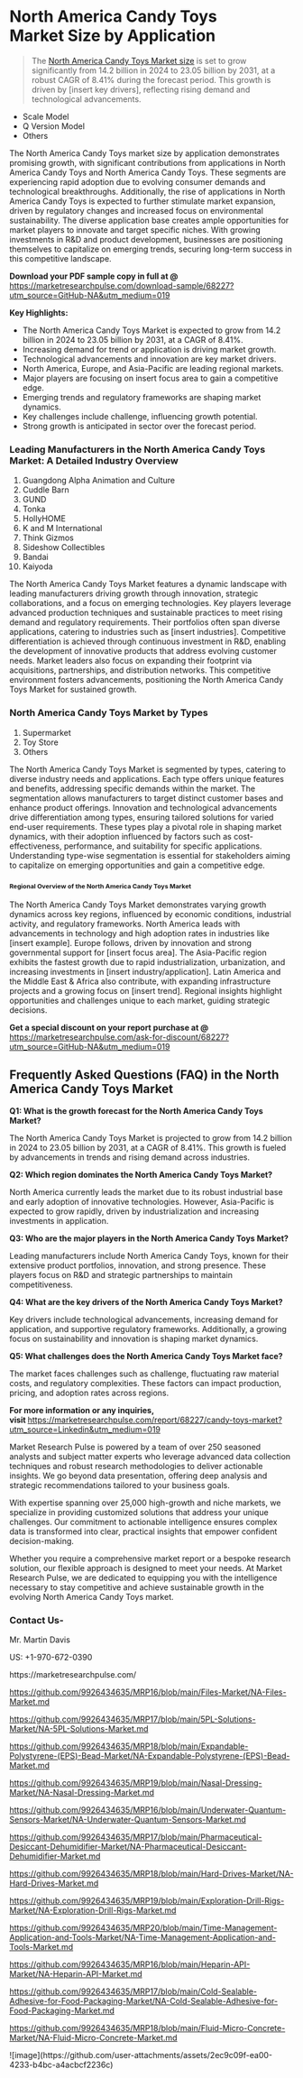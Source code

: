 <h1>North America Candy Toys Market&nbsp;Size by Application</h1><blockquote><p>The <a href="https://marketresearchpulse.com/download-sample/68227?utm_source=GitHub-NA&amp;utm_medium=019">North America Candy Toys Market size</a> is set to grow significantly from 14.2 billion in 2024 to 23.05 billion by 2031, at a robust CAGR of 8.41% during the forecast period. This growth is driven by [insert key drivers], reflecting rising demand and technological advancements.</p></blockquote><ul><li>Scale Model<li> Q Version Model<li> Others</li></ul><p>The North America Candy Toys market size by application demonstrates promising growth, with significant contributions from applications in North America Candy Toys and North America Candy Toys. These segments are experiencing rapid adoption due to evolving consumer demands and technological breakthroughs. Additionally, the rise of applications in North America Candy Toys is expected to further stimulate market expansion, driven by regulatory changes and increased focus on environmental sustainability. The diverse application base creates ample opportunities for market players to innovate and target specific niches. With growing investments in R&D and product development, businesses are positioning themselves to capitalize on emerging trends, securing long-term success in this competitive landscape.</p><p><strong>Download your PDF sample copy in full at @ </strong><a href="https://marketresearchpulse.com/download-sample/68227?utm_source=GitHub-NA&amp;utm_medium=019">https://marketresearchpulse.com/download-sample/68227?utm_source=GitHub-NA&amp;utm_medium=019</a></p><p><strong>Key Highlights: </strong></p><ul><li>The North America Candy Toys Market is expected to grow from 14.2 billion in 2024 to 23.05 billion by 2031, at a CAGR of 8.41%.</li><li>Increasing demand for trend or application is driving market growth.</li><li>Technological advancements and innovation are key market drivers.</li><li>North America, Europe, and Asia-Pacific are leading regional markets.</li><li>Major players are focusing on insert focus area to gain a competitive edge.</li><li>Emerging trends and regulatory frameworks are shaping market dynamics.</li><li>Key challenges include challenge, influencing growth potential.</li><li>Strong growth is anticipated in sector over the forecast period.</li></ul><h3>Leading Manufacturers in the North America Candy Toys Market: A Detailed Industry Overview</h3><ol><li>Guangdong Alpha Animation and Culture</li><li>Cuddle Barn</li><li>GUND</li><li>Tonka</li><li>HollyHOME</li><li>K and M International</li><li>Think Gizmos</li><li>Sideshow Collectibles</li><li>Bandai</li><li>Kaiyoda</li></ol><div class="flex max-w-full flex-col flex-grow"><div class="min-h-8 text-message flex w-full flex-col items-end gap-2 whitespace-normal break-words [.text-message+&amp;]:mt-5" dir="auto" data-message-author-role="assistant" data-message-id="fd8432e4-4910-450d-b182-61b7bfb0a01f" data-message-model-slug="gpt-4o"><div class="flex w-full flex-col gap-1 empty:hidden first:pt-[3px]"><div class="markdown prose w-full break-words dark:prose-invert light"><p>The North America Candy Toys Market features a dynamic landscape with leading manufacturers driving growth through innovation, strategic collaborations, and a focus on emerging technologies. Key players leverage advanced production techniques and sustainable practices to meet rising demand and regulatory requirements. Their portfolios often span diverse applications, catering to industries such as [insert industries]. Competitive differentiation is achieved through continuous investment in R&amp;D, enabling the development of innovative products that address evolving customer needs. Market leaders also focus on expanding their footprint via acquisitions, partnerships, and distribution networks. This competitive environment fosters advancements, positioning the North America Candy Toys Market for sustained growth.</p></div></div></div></div><h3>North America Candy Toys Market by Types</h3><ol><li>Supermarket<li> Toy Store<li> Others</li></ol><div class="flex max-w-full flex-col flex-grow"><div class="min-h-8 text-message flex w-full flex-col items-end gap-2 whitespace-normal break-words [.text-message+&amp;]:mt-5" dir="auto" data-message-author-role="assistant" data-message-id="084470be-0bb7-4664-bddf-5156b4f41249" data-message-model-slug="gpt-4o-mini"><div class="flex w-full flex-col gap-1 empty:hidden first:pt-[3px]"><div class="markdown prose w-full break-words dark:prose-invert light"><p>The North America Candy Toys Market is segmented by types, catering to diverse industry needs and applications. Each type offers unique features and benefits, addressing specific demands within the market. The segmentation allows manufacturers to target distinct customer bases and enhance product offerings. Innovation and technological advancements drive differentiation among types, ensuring tailored solutions for varied end-user requirements. These types play a pivotal role in shaping market dynamics, with their adoption influenced by factors such as cost-effectiveness, performance, and suitability for specific applications. Understanding type-wise segmentation is essential for stakeholders aiming to capitalize on emerging opportunities and gain a competitive edge.</p></div></div></div></div><h3><span style="font-size: 11px;">Regional Overview of the North America Candy Toys Market</span></h3><div class="flex max-w-full flex-col flex-grow"><div class="min-h-8 text-message flex w-full flex-col items-end gap-2 whitespace-normal break-words [.text-message+&amp;]:mt-5" dir="auto" data-message-author-role="assistant" data-message-id="e9038762-ce64-4e30-91c9-9bd413514231" data-message-model-slug="gpt-4o-mini"><div class="flex w-full flex-col gap-1 empty:hidden first:pt-[3px]"><div class="markdown prose w-full break-words dark:prose-invert light"><p>The North America Candy Toys Market demonstrates varying growth dynamics across key regions, influenced by economic conditions, industrial activity, and regulatory frameworks. North America leads with advancements in technology and high adoption rates in industries like [insert example]. Europe follows, driven by innovation and strong governmental support for [insert focus area]. The Asia-Pacific region exhibits the fastest growth due to rapid industrialization, urbanization, and increasing investments in [insert industry/application]. Latin America and the Middle East &amp; Africa also contribute, with expanding infrastructure projects and a growing focus on [insert trend]. Regional insights highlight opportunities and challenges unique to each market, guiding strategic decisions.</p></div></div></div></div><p><strong>Get a special discount on your report purchase at @ </strong><a href="https://marketresearchpulse.com/ask-for-discount/68227?utm_source=GitHub-NA&amp;utm_medium=019">https://marketresearchpulse.com/ask-for-discount/68227?utm_source=GitHub-NA&amp;utm_medium=019</a></p><h2>Frequently Asked Questions (FAQ) in the North America Candy Toys Market</h2><p><strong>Q1: What is the growth forecast for the North America Candy Toys Market?</strong></p><p>The North America Candy Toys Market is projected to grow from 14.2 billion in 2024 to 23.05 billion by 2031, at a CAGR of 8.41%. This growth is fueled by advancements in trends and rising demand across industries.</p><p><strong>Q2: Which region dominates the North America Candy Toys Market?</strong></p><p>North America currently leads the market due to its robust industrial base and early adoption of innovative technologies. However, Asia-Pacific is expected to grow rapidly, driven by industrialization and increasing investments in application.</p><p><strong>Q3: Who are the major players in the North America Candy Toys Market?</strong></p><p>Leading manufacturers include North America Candy Toys, known for their extensive product portfolios, innovation, and strong presence. These players focus on R&amp;D and strategic partnerships to maintain competitiveness.</p><p><strong>Q4: What are the key drivers of the North America Candy Toys Market?</strong></p><p>Key drivers include technological advancements, increasing demand for application, and supportive regulatory frameworks. Additionally, a growing focus on sustainability and innovation is shaping market dynamics.</p><p><strong>Q5: What challenges does the North America Candy Toys Market face?</strong></p><p>The market faces challenges such as challenge, fluctuating raw material costs, and regulatory complexities. These factors can impact production, pricing, and adoption rates across regions.</p><p><strong>For more information or any inquiries, visit&nbsp;</strong><a href="https://marketresearchpulse.com/report/68227/candy-toys-market?utm_source=Linkedin&utm_medium=019">https://marketresearchpulse.com/report/68227/candy-toys-market?utm_source=Linkedin&utm_medium=019</a></p><p>Market Research Pulse is powered by a team of over 250 seasoned analysts and subject matter experts who leverage advanced data collection techniques and robust research methodologies to deliver actionable insights. We go beyond data presentation, offering deep analysis and strategic recommendations tailored to your business goals.</p><p>With expertise spanning over 25,000 high-growth and niche markets, we specialize in providing customized solutions that address your unique challenges. Our commitment to actionable intelligence ensures complex data is transformed into clear, practical insights that empower confident decision-making.</p><p>Whether you require a comprehensive market report or a bespoke research solution, our flexible approach is designed to meet your needs. At Market Research Pulse, we are dedicated to equipping you with the intelligence necessary to stay competitive and achieve sustainable growth in the evolving North America Candy Toys market.</p><h3><strong>Contact Us-</strong></h3><p>Mr. Martin Davis</p><p>US: +1-970-672-0390</p><p>https://marketresearchpulse.com/</p><p><a href="https://github.com/9926434635/MRP16/blob/main/Files-Market/NA-Files-Market.md">https://github.com/9926434635/MRP16/blob/main/Files-Market/NA-Files-Market.md</a></p><p><a href="https://github.com/9926434635/MRP17/blob/main/5PL-Solutions-Market/NA-5PL-Solutions-Market.md">https://github.com/9926434635/MRP17/blob/main/5PL-Solutions-Market/NA-5PL-Solutions-Market.md</a></p><p><a href="https://github.com/9926434635/MRP18/blob/main/Expandable-Polystyrene-(EPS)-Bead-Market/NA-Expandable-Polystyrene-(EPS)-Bead-Market.md">https://github.com/9926434635/MRP18/blob/main/Expandable-Polystyrene-(EPS)-Bead-Market/NA-Expandable-Polystyrene-(EPS)-Bead-Market.md</a></p><p><a href="https://github.com/9926434635/MRP19/blob/main/Nasal-Dressing-Market/NA-Nasal-Dressing-Market.md">https://github.com/9926434635/MRP19/blob/main/Nasal-Dressing-Market/NA-Nasal-Dressing-Market.md</a></p><p><a href="https://github.com/9926434635/MRP16/blob/main/Underwater-Quantum-Sensors-Market/NA-Underwater-Quantum-Sensors-Market.md">https://github.com/9926434635/MRP16/blob/main/Underwater-Quantum-Sensors-Market/NA-Underwater-Quantum-Sensors-Market.md</a></p><p><a href="https://github.com/9926434635/MRP17/blob/main/Pharmaceutical-Desiccant-Dehumidifier-Market/NA-Pharmaceutical-Desiccant-Dehumidifier-Market.md">https://github.com/9926434635/MRP17/blob/main/Pharmaceutical-Desiccant-Dehumidifier-Market/NA-Pharmaceutical-Desiccant-Dehumidifier-Market.md</a></p><p><a href="https://github.com/9926434635/MRP18/blob/main/Hard-Drives-Market/NA-Hard-Drives-Market.md">https://github.com/9926434635/MRP18/blob/main/Hard-Drives-Market/NA-Hard-Drives-Market.md</a></p><p><a href="https://github.com/9926434635/MRP19/blob/main/Exploration-Drill-Rigs-Market/NA-Exploration-Drill-Rigs-Market.md">https://github.com/9926434635/MRP19/blob/main/Exploration-Drill-Rigs-Market/NA-Exploration-Drill-Rigs-Market.md</a></p><p><a href="https://github.com/9926434635/MRP20/blob/main/Time-Management-Application-and-Tools-Market/NA-Time-Management-Application-and-Tools-Market.md">https://github.com/9926434635/MRP20/blob/main/Time-Management-Application-and-Tools-Market/NA-Time-Management-Application-and-Tools-Market.md</a></p><p><a href="https://github.com/9926434635/MRP16/blob/main/Heparin-API-Market/NA-Heparin-API-Market.md">https://github.com/9926434635/MRP16/blob/main/Heparin-API-Market/NA-Heparin-API-Market.md</a></p><p><a href="https://github.com/9926434635/MRP17/blob/main/Cold-Sealable-Adhesive-for-Food-Packaging-Market/NA-Cold-Sealable-Adhesive-for-Food-Packaging-Market.md">https://github.com/9926434635/MRP17/blob/main/Cold-Sealable-Adhesive-for-Food-Packaging-Market/NA-Cold-Sealable-Adhesive-for-Food-Packaging-Market.md</a></p><p><a href="https://github.com/9926434635/MRP18/blob/main/Fluid-Micro-Concrete-Market/NA-Fluid-Micro-Concrete-Market.md">https://github.com/9926434635/MRP18/blob/main/Fluid-Micro-Concrete-Market/NA-Fluid-Micro-Concrete-Market.md</a></p>
![image](https://github.com/user-attachments/assets/2ec9c09f-ea00-4233-b4bc-a4acbcf2236c)
